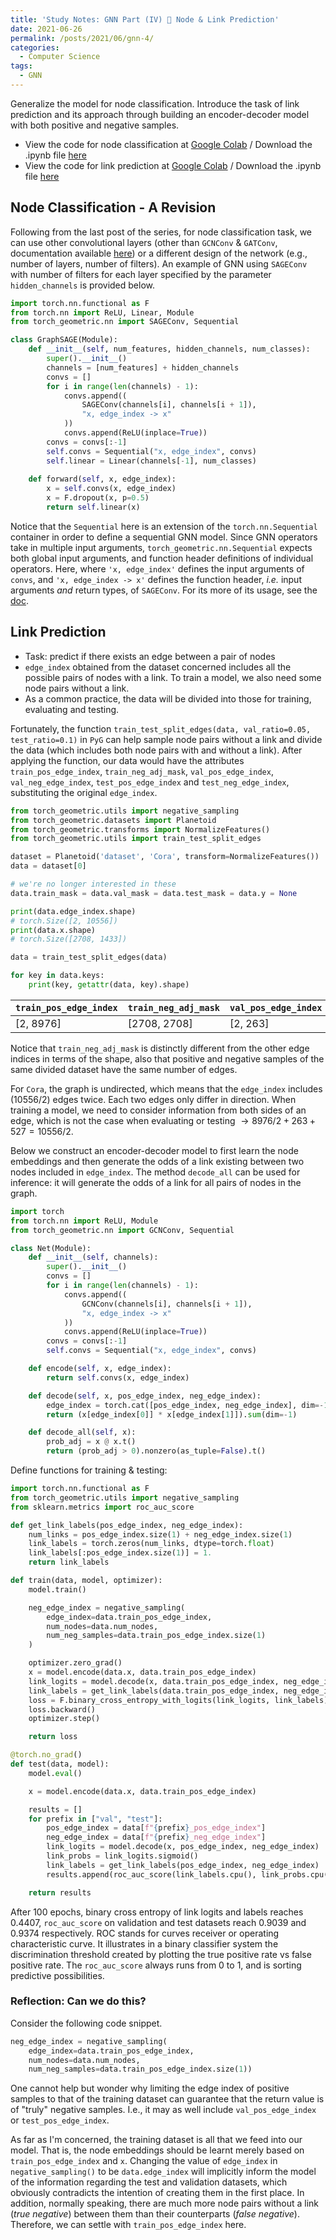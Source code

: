 ```yaml
---
title: 'Study Notes: GNN Part (IV) 🌲 Node & Link Prediction'
date: 2021-06-26
permalink: /posts/2021/06/gnn-4/
categories:
  - Computer Science
tags:
  - GNN
---
```


Generalize the model for node classification. Introduce the task of link prediction and its approach through building an encoder-decoder model with both positive and negative samples.

- View the code for node classification at [Google Colab](https://colab.research.google.com/drive/1flO6eG87ltGddO9ewnGYCzt4fs1Duq6T?usp=sharing) / Download the .ipynb file [here](https://wwwCielwww.github.io/files/Link_Prediction.ipynb)
- View the code for link prediction at [Google Colab](https://colab.research.google.com/drive/1U5ExgsaS4steyVpPYx2_GVAewVsBCnsv?usp=sharing) / Download the .ipynb file [here](https://wwwCielwww.github.io/files/Node_Classification_Generalized.ipynb)

## Node Classification - A Revision

Following from the last post of the series, for node classification task, we can use other convolutional layers (other than `GCNConv` & `GATConv`, documentation available [here](https://pytorch-geometric.readthedocs.io/en/latest/modules/nn.html#convolutional-layers)) or a different design of the network (e.g., number of layers, number of filters). An example of GNN using `SAGEConv` with number of filters for each layer specified by the parameter `hidden_channels` is provided below.

```python
import torch.nn.functional as F
from torch.nn import ReLU, Linear, Module
from torch_geometric.nn import SAGEConv, Sequential

class GraphSAGE(Module):
    def __init__(self, num_features, hidden_channels, num_classes):
        super().__init__()
        channels = [num_features] + hidden_channels
        convs = []
        for i in range(len(channels) - 1):
            convs.append((
                SAGEConv(channels[i], channels[i + 1]),
                "x, edge_index -> x"
            ))
            convs.append(ReLU(inplace=True))
        convs = convs[:-1]
        self.convs = Sequential("x, edge_index", convs)
        self.linear = Linear(channels[-1], num_classes)
        
    def forward(self, x, edge_index):
        x = self.convs(x, edge_index)
        x = F.dropout(x, p=0.5)
        return self.linear(x)
```

Notice that the `Sequential` here is an extension of the `torch.nn.Sequential` container in order to define a sequential GNN model. Since GNN operators take in multiple input arguments, `torch_geometric.nn.Sequential` expects both global input arguments, and function header definitions of individual operators. Here, where `'x, edge_index'` defines the input arguments of `convs`, and `'x, edge_index -> x'` defines the function header, *i.e.* input arguments *and* return types, of `SAGEConv`. For its more of its usage, see the [doc](https://pytorch-geometric.readthedocs.io/en/latest/modules/nn.html#torch_geometric.nn.sequential.Sequential).

## Link Prediction

- Task: predict if there exists an edge between a pair of nodes
- `edge_index` obtained from the dataset concerned includes all the possible pairs of nodes with a link. To train a model, we also need some node pairs without a link. 
- As a common practice, the data will be divided into those for training, evaluating and testing.

Fortunately, the function `train_test_split_edges(data, val_ratio=0.05, test_ratio=0.1)` in `PyG` can help sample node pairs without a link and divide the data (which includes both node pairs with and without a link). After applying the function, our data would have the attributes `train_pos_edge_index`, `train_neg_adj_mask`, `val_pos_edge_index`, `val_neg_edge_index`, `test_pos_edge_index` and `test_neg_edge_index`, substituting the original `edge_index`.

```python
from torch_geometric.utils import negative_sampling
from torch_geometric.datasets import Planetoid
from torch_geometric.transforms import NormalizeFeatures()
from torch_geometric.utils import train_test_split_edges

dataset = Planetoid('dataset', 'Cora', transform=NormalizeFeatures())
data = dataset[0]

# we're no longer interested in these
data.train_mask = data.val_mask = data.test_mask = data.y = None 

print(data.edge_index.shape)
# torch.Size([2, 10556])
print(data.x.shape)
# torch.Size([2708, 1433])

data = train_test_split_edges(data)

for key in data.keys:
    print(key, getattr(data, key).shape)
```

| `train_pos_edge_index` | `train_neg_adj_mask` | `val_pos_edge_index` | `val_neg_edge_index` | `test_pos_edge_index` | `test_neg_edge_index` |
| ---------------------- | -------------------- | -------------------- | -------------------- | --------------------- | --------------------- |
| [2, 8976]              | [2708, 2708]         | [2, 263]             | [2, 263]             | [2, 527]              | [2, 527]              |

Notice that `train_neg_adj_mask` is distinctly different from the other edge indices in terms of the shape, also that positive and negative samples of the same divided dataset have the same number of edges. 

For `Cora`, the graph is undirected, which means that the `edge_index` includes ($10556/2$) edges twice. Each two edges only differ in direction. When training a model, we need to consider information from both sides of an edge, which is not the case when evaluating or testing $\to8976/2+263+527=10556/2$.

Below we construct an encoder-decoder model to first learn the node embeddings and then generate the odds of a link existing between two nodes included in `edge_index`. The method `decode_all` can be used for inference: it will generate the odds of a link for all pairs of nodes in the graph.

```python
import torch
from torch.nn import ReLU, Module
from torch_geometric.nn import GCNConv, Sequential

class Net(Module):
    def __init__(self, channels):
        super().__init__()
        convs = []
        for i in range(len(channels) - 1):
            convs.append((
                GCNConv(channels[i], channels[i + 1]),
                "x, edge_index -> x"
            ))
            convs.append(ReLU(inplace=True))
        convs = convs[:-1]
        self.convs = Sequential("x, edge_index", convs)

    def encode(self, x, edge_index):
        return self.convs(x, edge_index)

    def decode(self, x, pos_edge_index, neg_edge_index):
        edge_index = torch.cat([pos_edge_index, neg_edge_index], dim=-1)
        return (x[edge_index[0]] * x[edge_index[1]]).sum(dim=-1)

    def decode_all(self, x):
        prob_adj = x @ x.t()
        return (prob_adj > 0).nonzero(as_tuple=False).t()
```

Define functions for training & testing:

```python
import torch.nn.functional as F
from torch_geometric.utils import negative_sampling
from sklearn.metrics import roc_auc_score

def get_link_labels(pos_edge_index, neg_edge_index):
    num_links = pos_edge_index.size(1) + neg_edge_index.size(1)
    link_labels = torch.zeros(num_links, dtype=torch.float)
    link_labels[:pos_edge_index.size(1)] = 1.
    return link_labels

def train(data, model, optimizer):
    model.train()

    neg_edge_index = negative_sampling(
        edge_index=data.train_pos_edge_index,
        num_nodes=data.num_nodes,
        num_neg_samples=data.train_pos_edge_index.size(1)
    )

    optimizer.zero_grad()
    x = model.encode(data.x, data.train_pos_edge_index)
    link_logits = model.decode(x, data.train_pos_edge_index, neg_edge_index)
    link_labels = get_link_labels(data.train_pos_edge_index, neg_edge_index).to(data.x.device)
    loss = F.binary_cross_entropy_with_logits(link_logits, link_labels)
    loss.backward()
    optimizer.step()

    return loss

@torch.no_grad()
def test(data, model):
    model.eval()

    x = model.encode(data.x, data.train_pos_edge_index)

    results = []
    for prefix in ["val", "test"]:
        pos_edge_index = data[f"{prefix}_pos_edge_index"]
        neg_edge_index = data[f"{prefix}_neg_edge_index"]
        link_logits = model.decode(x, pos_edge_index, neg_edge_index)
        link_probs = link_logits.sigmoid()
        link_labels = get_link_labels(pos_edge_index, neg_edge_index)
        results.append(roc_auc_score(link_labels.cpu(), link_probs.cpu()))

    return results
```

After 100 epochs, binary cross entropy of link logits and labels reaches 0.4407, `roc_auc_score` on validation and test datasets reach 0.9039 and 0.9374 respectively. ROC stands for curves receiver or operating characteristic curve. It illustrates in a binary classifier system the discrimination threshold created by plotting the true positive rate vs false positive rate. The `roc_auc_score` always runs from 0 to 1, and is sorting predictive possibilities.

### Reflection: Can we do this?

Consider the following code snippet.

```python
neg_edge_index = negative_sampling(
    edge_index=data.train_pos_edge_index,
    num_nodes=data.num_nodes,
    num_neg_samples=data.train_pos_edge_index.size(1))
```

One cannot help but wonder why limiting the edge index of positive samples to that of the training dataset can guarantee that the return value is of "truly" negative samples. I.e., it may as well include `val_pos_edge_index` or `test_pos_edge_index`. 

As far as I'm concerned, the training dataset is all that we feed into our model. That is, the node embeddings should be learnt merely based on `train_pos_edge_index` and `x`.  Changing the value of `edge_index` in `negative_sampling()` to be `data.edge_index` will implicitly inform the model of the information regarding the test and validation datasets, which obviously contradicts the intention of creating them in the first place. In addition, normally speaking, there are much more node pairs without a link  (*true negative*) between them than their counterparts (*false negative*). Therefore, we can settle with `train_pos_edge_index` here.

